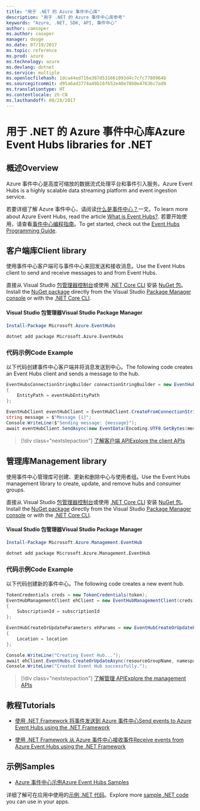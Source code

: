 ```yaml
---
title: "用于 .NET 的 Azure 事件中心库"
description: "用于 .NET 的 Azure 事件中心库参考"
keywords: "Azure, .NET, SDK, API, 事件中心"
author: camsoper
ms.author: casoper
manager: douge
ms.date: 07/19/2017
ms.topic: reference
ms.prod: azure
ms.technology: azure
ms.devlang: dotnet
ms.service: multiple
ms.openlocfilehash: 1dca44ed716e387d531661093d4c7cfc7780964b
ms.sourcegitcommit: d95a6ad3774a49b16f652e40e7860e47636c7ad0
ms.translationtype: HT
ms.contentlocale: zh-CN
ms.lasthandoff: 08/28/2017
---
```

# <a name="azure-event-hubs-libraries-for-net"></a><span data-ttu-id="80896-104">用于 .NET 的 Azure 事件中心库</span><span class="sxs-lookup"><span data-stu-id="80896-104">Azure Event Hubs libraries for .NET</span></span>

## <a name="overview"></a><span data-ttu-id="80896-105">概述</span><span class="sxs-lookup"><span data-stu-id="80896-105">Overview</span></span>

<span data-ttu-id="80896-106">Azure 事件中心是高度可缩放的数据流式处理平台和事件引入服务。</span><span class="sxs-lookup"><span data-stu-id="80896-106">Azure Event Hubs is a highly scalable data streaming platform and event ingestion service.</span></span>

<span data-ttu-id="80896-107">若要详细了解 Azure 事件中心，请阅读[什么是事件中心？](/azure/event-hubs/event-hubs-what-is-event-hubs)一文。</span><span class="sxs-lookup"><span data-stu-id="80896-107">To learn more about Azure Event Hubs, read the article [What is Event Hubs?](/azure/event-hubs/event-hubs-what-is-event-hubs).</span></span>  <span data-ttu-id="80896-108">若要开始使用，请查看[事件中心编程指南](/azure/event-hubs/event-hubs-programming-guide)。</span><span class="sxs-lookup"><span data-stu-id="80896-108">To get started, check out the [Event Hubs Programming Guide](/azure/event-hubs/event-hubs-programming-guide).</span></span>

## <a name="client-library"></a><span data-ttu-id="80896-109">客户端库</span><span class="sxs-lookup"><span data-stu-id="80896-109">Client library</span></span>

<span data-ttu-id="80896-110">使用事件中心客户端可与事件中心来回发送和接收消息。</span><span class="sxs-lookup"><span data-stu-id="80896-110">Use the Event Hubs client to send and receive messages to and from Event Hubs.</span></span>

<span data-ttu-id="80896-111">直接从 Visual Studio [包管理器控制台][PackageManager]或使用 [.NET Core CLI][DotNetCLI] 安装 [NuGet 包](https://www.nuget.org/packages/Microsoft.Azure.EventHubs)。</span><span class="sxs-lookup"><span data-stu-id="80896-111">Install the [NuGet package](https://www.nuget.org/packages/Microsoft.Azure.EventHubs) directly from the Visual Studio [Package Manager console][PackageManager] or with the [.NET Core CLI][DotNetCLI].</span></span>

#### <a name="visual-studio-package-manager"></a><span data-ttu-id="80896-112">Visual Studio 包管理器</span><span class="sxs-lookup"><span data-stu-id="80896-112">Visual Studio Package Manager</span></span>

```powershell
Install-Package Microsoft.Azure.EventHubs
```

```bash
dotnet add package Microsoft.Azure.EventHubs
```

### <a name="code-example"></a><span data-ttu-id="80896-113">代码示例</span><span class="sxs-lookup"><span data-stu-id="80896-113">Code Example</span></span>

<span data-ttu-id="80896-114">以下代码创建事件中心客户端并将消息发送到中心。</span><span class="sxs-lookup"><span data-stu-id="80896-114">The following code creates an Event Hubs client and sends a message to the hub.</span></span>

```csharp
EventHubsConnectionStringBuilder connectionStringBuilder = new EventHubsConnectionStringBuilder(eventHubConnectionString)
{
    EntityPath = eventHubEntityPath
};

EventHubClient eventHubClient = EventHubClient.CreateFromConnectionString(connectionStringBuilder.ToString());
string message = $"Message {i}";
Console.WriteLine($"Sending message: {message}");
await eventHubClient.SendAsync(new EventData(Encoding.UTF8.GetBytes(message)));
```

> [!div class="nextstepaction"]
> [<span data-ttu-id="80896-115">了解客户端 API</span><span class="sxs-lookup"><span data-stu-id="80896-115">Explore the client APIs</span></span>](/dotnet/api/overview/azure/eventhub/client)

## <a name="management-library"></a><span data-ttu-id="80896-116">管理库</span><span class="sxs-lookup"><span data-stu-id="80896-116">Management library</span></span>

<span data-ttu-id="80896-117">使用事件中心管理库可创建、更新和删除中心与使用者组。</span><span class="sxs-lookup"><span data-stu-id="80896-117">Use the Event Hubs management library to create, update, and remove hubs and consumer groups.</span></span>

<span data-ttu-id="80896-118">直接从 Visual Studio [包管理器控制台][PackageManager]或使用 [.NET Core CLI][DotNetCLI] 安装 [NuGet 包](https://www.nuget.org/packages/Microsoft.Azure.Management.EventHub)。</span><span class="sxs-lookup"><span data-stu-id="80896-118">Install the [NuGet package](https://www.nuget.org/packages/Microsoft.Azure.Management.EventHub) directly from the Visual Studio [Package Manager console][PackageManager] or with the [.NET Core CLI][DotNetCLI].</span></span>

#### <a name="visual-studio-package-manager"></a><span data-ttu-id="80896-119">Visual Studio 包管理器</span><span class="sxs-lookup"><span data-stu-id="80896-119">Visual Studio Package Manager</span></span>

```powershell
Install-Package Microsoft.Azure.Management.EventHub
```

```bash
dotnet add package Microsoft.Azure.Management.EventHub
```

### <a name="code-example"></a><span data-ttu-id="80896-120">代码示例</span><span class="sxs-lookup"><span data-stu-id="80896-120">Code Example</span></span>

<span data-ttu-id="80896-121">以下代码创建新的事件中心。</span><span class="sxs-lookup"><span data-stu-id="80896-121">The following code creates a new event hub.</span></span>

```csharp
TokenCredentials creds = new TokenCredentials(token);
EventHubManagementClient ehClient = new EventHubManagementClient(creds)
{
    SubscriptionId = subscriptionId
};

EventHubCreateOrUpdateParameters ehParams = new EventHubCreateOrUpdateParameters()
{
    Location = location
};

Console.WriteLine("Creating Event Hub...");
await ehClient.EventHubs.CreateOrUpdateAsync(resourceGroupName, namespaceName, EventHubName, ehParams);
Console.WriteLine("Created Event Hub successfully.");
```

> [!div class="nextstepaction"]
> [<span data-ttu-id="80896-122">了解管理 API</span><span class="sxs-lookup"><span data-stu-id="80896-122">Explore the management APIs</span></span>](/dotnet/api/overview/azure/eventhub/management)

## <a name="tutorials"></a><span data-ttu-id="80896-123">教程</span><span class="sxs-lookup"><span data-stu-id="80896-123">Tutorials</span></span>

* [<span data-ttu-id="80896-124">使用 .NET Framework 将事件发送到 Azure 事件中心</span><span class="sxs-lookup"><span data-stu-id="80896-124">Send events to Azure Event Hubs using the .NET Framework</span></span>](/azure/event-hubs/event-hubs-dotnet-framework-getstarted-send)

* [<span data-ttu-id="80896-125">使用 .NET Framework 从 Azure 事件中心接收事件</span><span class="sxs-lookup"><span data-stu-id="80896-125">Receive events from Azure Event Hubs using the .NET Framework</span></span>](/azure/event-hubs/event-hubs-dotnet-framework-getstarted-receive-eph)

## <a name="samples"></a><span data-ttu-id="80896-126">示例</span><span class="sxs-lookup"><span data-stu-id="80896-126">Samples</span></span>

* [<span data-ttu-id="80896-127">Azure 事件中心示例</span><span class="sxs-lookup"><span data-stu-id="80896-127">Azure Event Hubs Samples</span></span>](https://github.com/Azure/azure-event-hubs/tree/master/samples)

<span data-ttu-id="80896-128">详细了解可在应用中使用的[示例 .NET 代码](https://azure.microsoft.com/resources/samples/?platform=dotnet)。</span><span class="sxs-lookup"><span data-stu-id="80896-128">Explore more [sample .NET code](https://azure.microsoft.com/resources/samples/?platform=dotnet) you can use in your apps.</span></span>

[PackageManager]: https://docs.microsoft.com/nuget/tools/package-manager-console
[DotNetCLI]: https://docs.microsoft.com/dotnet/core/tools/dotnet-add-package
